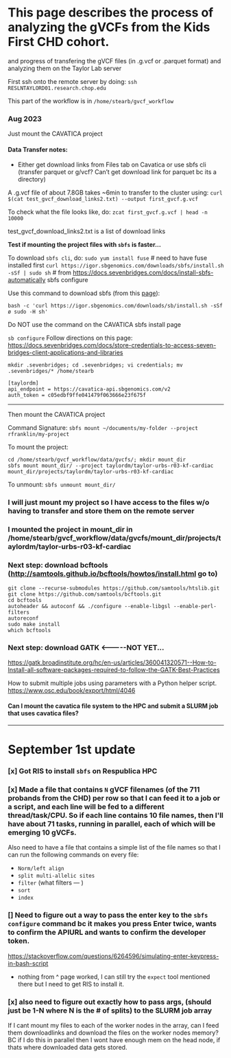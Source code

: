 # This page describes the process of analyzing the gVCFs from the Kids First CHD cohort.
and progress of transfering the gVCF files (in .g.vcf or .parquet format) and analyzing them on the Taylor Lab server

First ssh onto the remote server by doing: `ssh RESLNTAYLORD01.research.chop.edu`

This part of the workflow is in `/home/stearb/gvcf_workflow`
### Aug 2023
Just mount the CAVATICA project

#### Data Transfer notes:
- Either get download links from Files tab on Cavatica or use sbfs cli (transfer parquet or g/vcf? Can’t get download link for parquet bc its a directory)

A .g.vcf file of about 7.8GB takes ~6min to transfer to the cluster using:
`curl $(cat test_gvcf_download_links2.txt) --output first_gvcf.g.vcf`

To check what the file looks like, do: `zcat first_gvcf.g.vcf | head -n 10000`

test_gvcf_download_links2.txt is a list of download links


**Test if mounting the project files with `sbfs` is faster…**

To download `sbfs cli`, do: `sudo yum install fuse`   # need to have fuse installed first
`curl https://igor.sbgenomics.com/downloads/sbfs/install.sh -sSf | sudo sh`       # from https://docs.sevenbridges.com/docs/install-sbfs-automatically
sbfs configure

Use this command to download sbfs (from this [page](https://docs.sevenbridges.com/docs/command-line-interface)):

`bash -c 'curl https://igor.sbgenomics.com/downloads/sb/install.sh -sSf ø sudo -H sh'`

Do NOT use the command on the CAVATICA sbfs install page

`sb configure`
Follow directions on this page: https://docs.sevenbridges.com/docs/store-credentials-to-access-seven-bridges-client-applications-and-libraries

`mkdir .sevenbridges; cd .sevenbridges; vi credentials; mv .sevenbridges/* /home/stearb`

```
[taylordm]
api_endpoint = https://cavatica-api.sbgenomics.com/v2
auth_token = c05edbf9ffe041479f063666e23f675f
```

 --------------------------------
 
Then mount the CAVATICA project

Command Signature: `sbfs mount ~/documents/my-folder --project rfranklin/my-project`

To mount the project: 

```
cd /home/stearb/gvcf_workflow/data/gvcfs/; mkdir mount_dir
sbfs mount mount_dir/ --project taylordm/taylor-urbs-r03-kf-cardiac
mount_dir/projects/taylordm/taylor-urbs-r03-kf-cardiac
```

To unmount:  `sbfs unmount mount_dir/`

### I will just mount my project so I have access to the files w/o having to transfer and store them on the remote server
### I mounted the project in mount_dir in /home/stearb/gvcf_workflow/data/gvcfs/mount_dir/projects/taylordm/taylor-urbs-r03-kf-cardiac


### Next step: download bcftools (http://samtools.github.io/bcftools/howtos/install.html go to)
```
git clone --recurse-submodules https://github.com/samtools/htslib.git
git clone https://github.com/samtools/bcftools.git
cd bcftools
autoheader && autoconf && ./configure --enable-libgsl --enable-perl-filters
autoreconf
sudo make install
which bcftools
```

### Next step: download GATK <-----NOT YET...
https://gatk.broadinstitute.org/hc/en-us/articles/360041320571--How-to-Install-all-software-packages-required-to-follow-the-GATK-Best-Practices

How to submit multiple jobs using parameters with a Python helper script.
https://www.osc.edu/book/export/html/4046


#### Can I mount the cavatica file system to the HPC and submit a SLURM job that uses cavatica files?

-----------------

# September 1st update

### [x] Got RIS to install `sbfs` on Respublica HPC
### [x] Made a file that contains `N` gVCF filenames (of the 711 probands from the CHD) per row so that I can feed it to a job or a script, and each line will be fed to a different thread/task/CPU. So if each line contains 10 file names, then I'll have about 71 tasks, running in parallel, each of which will be emerging 10 gVCFs.

Also need to have a file that contains a simple list of the file names so that I can run the following commands on every file:
- `Norm/left align`
- `split multi-allelic sites`
- `filter` (what filters — )
- `sort`
- `index`
  
### [] Need to figure out a way to pass the enter key to the `sbfs configure` command bc it makes you press Enter twice, wants to confirm the APIURL and wants to confirm the developer token. 
https://stackoverflow.com/questions/6264596/simulating-enter-keypress-in-bash-script

- nothing from ^ page worked, I can still try the `expect` tool mentioned there but I need to get RIS to install it.

### [x] also need to figure out exactly how to pass args, (should just be 1-N where N is the # of splits) to the SLURM job array


If I cant mount my files to each of the worker nodes in the array, can I feed them downloadlinks and download the files on the worker nodes memory? BC if I do this in parallel then I wont have enough mem on the head node, if thats where downloaded data gets stored.



